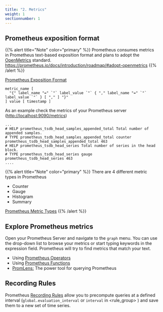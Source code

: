 ```yaml
---
title: "2. Metrics"
weight: 1
sectionnumber: 1
---
```


## Prometheus exposition format

{{% alert title="Note" color="primary" %}}
Prometheus consumes metrics in Prometheus text-based exposition format and plans to adopt the [OpenMetrics](https://openmetrics.io/) standard. <https://prometheus.io/docs/introduction/roadmap/#adopt-openmetrics>
{{% /alert %}}

[Prometheus Exposition Format](https://prometheus.io/docs/instrumenting/exposition_formats/)
```
metric_name [
  "{" label_name "=" `"` label_value `"` { "," label_name "=" `"` label_value `"` } [ "," ] "}"
] value [ timestamp ]
```

As an example check the metrics of your Prometheus server (<http://localhost:9090/metrics>)
```
...
# HELP prometheus_tsdb_head_samples_appended_total Total number of appended samples.
# TYPE prometheus_tsdb_head_samples_appended_total counter
prometheus_tsdb_head_samples_appended_total 463
# HELP prometheus_tsdb_head_series Total number of series in the head block.
# TYPE prometheus_tsdb_head_series gauge
prometheus_tsdb_head_series 463
....
```

{{% alert title="Note" color="primary" %}}
There are 4 different metric types in Prometheus

* Counter
* Gauge
* Histogram
* Summary

[Prometheus Metric Types](https://prometheus.io/docs/concepts/metric_types/)
{{% /alert %}}


## Explore Prometheus metrics

Open your Prometheus Server and navigate to the `graph` menu. You can use the drop-down list to browse your metrics or start typing keywords in the expression field. Prometheus will try to find metrics that match your text.

* Using [Prometheus Operators](https://prometheus.io/docs/prometheus/latest/querying/operators/)
* Using [Prometheus Functions](https://prometheus.io/docs/prometheus/latest/querying/functions/)
* [PromLens:](https://promlens.com/) The power tool for querying Prometheus

## Recording Rules

Prometheus [Recording Rules](https://prometheus.io/docs/prometheus/latest/configuration/recording_rules/) allow you to precompute queries at a defined interval (`global.evaluation_interval` or `interval` in  <rule_group> ) and save them to a new set of time series.

